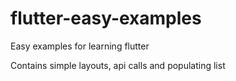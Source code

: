 # flutter-easy-examples
Easy examples for learning flutter

Contains simple layouts, api calls and populating list

